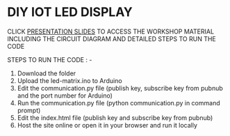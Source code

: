 
# DIY IOT LED DISPLAY

 CLICK [PRESENTATION SLIDES](https://docs.google.com/presentation/d/1aNxpjPMYzQqt0JrU6i5xVzCphGj7SCjnRb-GuansKD4/edit?usp=sharing) TO ACCESS THE WORKSHOP MATERIAL INCLUDING THE CIRCUIT DIAGRAM AND DETAILED STEPS TO RUN THE CODE

STEPS TO RUN THE CODE : -

1. Download the folder
2. Upload the led-matrix.ino to Arduino
3. Edit the communication.py file (publish key, subscribe key from pubnub and the port number for Arduino)
4. Run the communication.py file (python communication.py in command prompt)
5. Edit the index.html file (publish key and subscribe key from pubnub)
6. Host the site online or open it in your browser and run it locally
